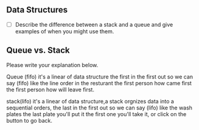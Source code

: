 ## Data Structures
* [ ] Describe the difference between a stack and a queue and give examples of when you might use them.

## Queue vs. Stack
Please write your explanation below.

Queue (fifo)
it's a linear of data structure the first in the first out so we can say (fifo) like the line order in the resturant the first person how came first the first person how will leave first.

stack(lifo)
it's a linear of data structure,a stack orgnizes data into a sequential orders, the last in the first out so we can say (lifo) like the wash plates the last plate you'll put it the first one you'll take it, or click on the button to go back.
